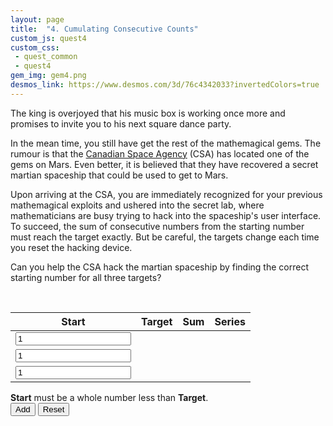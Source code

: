 ```yaml
---
layout: page
title:  "4. Cumulating Consecutive Counts"
custom_js: quest4
custom_css:
 - quest_common
 - quest4
gem_img: gem4.png
desmos_link: https://www.desmos.com/3d/76c4342033?invertedColors=true
---
```


The king is overjoyed that his music box is working once more and promises to invite you to his next square dance party. 

In the mean time, you still have get the rest of the mathemagical gems. The rumour is that the [Canadian Space Agency](https://www.asc-csa.gc.ca/eng/) (CSA) has located one of the gems on Mars. Even better, it is believed that they have recovered a secret martian spaceship that could be used to get to Mars.

Upon arriving at the CSA, you are immediately recognized for your previous mathemagical exploits and ushered into the secret lab, where mathematicians are busy trying to hack into the spaceship's user interface. To succeed, the sum of consecutive numbers from the starting number must reach the target exactly. But be careful, the targets change each time you reset the hacking device.

Can you help the CSA hack the martian spaceship by finding the correct starting number for all three targets?

<br>

<div class="table_component" role="region" tabindex="0">
<table id="table1">
    <thead>
        <tr>
            <th>Start</th>
            <th>Target</th>
            <th>Sum</th>
            <th>Series</th>
        </tr>
    </thead>
    <tbody>
        <tr id="tr1">
            <td><input id="input1" type="number" min="1" value="1" inputmode="numeric"></td>
            <td><br></td>
            <td id="sum1"></td>
            <td class="series" id="series1"></td>
        </tr>
        <tr id="tr2">
            <td><input id="input2" type="number" min="1" value="1" inputmode="numeric"></td>
            <td></td>
            <td id="sum2"></td>
            <td class="series" id="series2"></td>
        </tr>
        <tr id="tr3">
            <td><input id="input3" type="number" min="1" value="1" inputmode="numeric"></td>
            <td></td>
            <td id="sum3"></td>
            <td class="series" id="series3"></td>
        </tr>
    </tbody>
</table>
</div>

<div>
    <div class="submission-wrapper">
        <div class="messages-wrapper">
            <span class="usr-msg">
                <strong>Start</strong> must be a whole number less than <strong>Target</strong>.
            </span>
        </div>
        <button id="add_btn">Add</button>
        <button id="reset_btn">Reset</button>
    </div>
</div>
